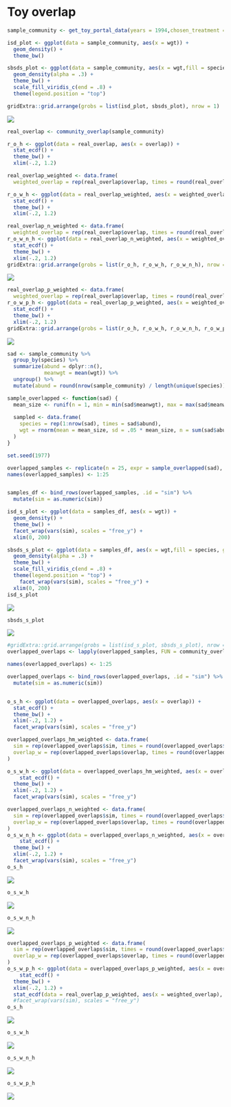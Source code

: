 Toy overlap
================

``` r
sample_community <- get_toy_portal_data(years = 1994,chosen_treatment = "control")

isd_plot <- ggplot(data = sample_community, aes(x = wgt)) +
  geom_density() +
  theme_bw()

sbsds_plot <- ggplot(data = sample_community, aes(x = wgt,fill = species, group = species)) +
  geom_density(alpha = .3) +
  theme_bw() +
  scale_fill_viridis_c(end = .8) +
  theme(legend.position = "top")

gridExtra::grid.arrange(grobs = list(isd_plot, sbsds_plot), nrow = 1)
```

![](portal_files/figure-markdown_github/real%20data-1.png)

``` r
real_overlap <- community_overlap(sample_community)

r_o_h <- ggplot(data = real_overlap, aes(x = overlap)) +
  stat_ecdf() +
  theme_bw() +
  xlim(-.2, 1.2)

real_overlap_weighted <- data.frame(
  weighted_overlap = rep(real_overlap$overlap, times = round(real_overlap$hm)))

r_o_w_h <- ggplot(data = real_overlap_weighted, aes(x = weighted_overlap)) +
  stat_ecdf() +
  theme_bw() +
  xlim(-.2, 1.2)

real_overlap_n_weighted <- data.frame(
  weighted_overlap = rep(real_overlap$overlap, times = round(real_overlap$total_n)))
r_o_w_n_h <- ggplot(data = real_overlap_n_weighted, aes(x = weighted_overlap)) +
  stat_ecdf() +
  theme_bw() +
  xlim(-.2, 1.2)
gridExtra::grid.arrange(grobs = list(r_o_h, r_o_w_h, r_o_w_n_h), nrow = 1)
```

![](portal_files/figure-markdown_github/overlap%20real-1.png)

``` r
real_overlap_p_weighted <- data.frame(
  weighted_overlap = rep(real_overlap$overlap, times = round(real_overlap$prod_n)))
r_o_w_p_h <- ggplot(data = real_overlap_p_weighted, aes(x = weighted_overlap)) +
  stat_ecdf() +
  theme_bw() +
  xlim(-.2, 1.2)
gridExtra::grid.arrange(grobs = list(r_o_h, r_o_w_h, r_o_w_n_h, r_o_w_p_h), nrow = 1)
```

![](portal_files/figure-markdown_github/overlap%20real-2.png)

``` r
sad <- sample_community %>%
  group_by(species) %>%
  summarize(abund = dplyr::n(),
            meanwgt = mean(wgt)) %>%
  ungroup() %>%
  mutate(abund = round(nrow(sample_community) / length(unique(species))))

sample_overlapped <- function(sad) {
  mean_size <- runif(n = 1, min = min(sad$meanwgt), max = max(sad$meanwgt))
  
  sampled <- data.frame(
    species = rep(1:nrow(sad), times = sad$abund),
    wgt = rnorm(mean = mean_size, sd = .05 * mean_size, n = sum(sad$abund))
  )
}

set.seed(1977)

overlapped_samples <- replicate(n = 25, expr = sample_overlapped(sad), simplify = F)
names(overlapped_samples) <- 1:25


samples_df <- bind_rows(overlapped_samples, .id = "sim") %>%
  mutate(sim = as.numeric(sim))

isd_s_plot <- ggplot(data = samples_df, aes(x = wgt)) +
  geom_density() +
  theme_bw() +
  facet_wrap(vars(sim), scales = "free_y") +
  xlim(0, 200)

sbsds_s_plot <- ggplot(data = samples_df, aes(x = wgt,fill = species, group = species)) +
  geom_density(alpha = .3) +
  theme_bw() +
  scale_fill_viridis_c(end = .8) +
  theme(legend.position = "top") +
    facet_wrap(vars(sim), scales = "free_y") +
  xlim(0, 200)
isd_s_plot
```

![](portal_files/figure-markdown_github/complete%20overlap-1.png)

``` r
sbsds_s_plot
```

![](portal_files/figure-markdown_github/complete%20overlap-2.png)

``` r
#gridExtra::grid.arrange(grobs = list(isd_s_plot, sbsds_s_plot), nrow = 1)
overlapped_overlaps <- lapply(overlapped_samples, FUN = community_overlap)

names(overlapped_overlaps) <- 1:25

overlapped_overlaps <- bind_rows(overlapped_overlaps, .id = "sim") %>%
  mutate(sim = as.numeric(sim))


o_s_h <- ggplot(data = overlapped_overlaps, aes(x = overlap)) +
  stat_ecdf() +
  theme_bw() +
  xlim(-.2, 1.2) +
  facet_wrap(vars(sim), scales = "free_y")

overlapped_overlaps_hm_weighted <- data.frame(
  sim = rep(overlapped_overlaps$sim, times = round(overlapped_overlaps$hm)),
  overlap_w = rep(overlapped_overlaps$overlap, times = round(overlapped_overlaps$hm))
)

o_s_w_h <- ggplot(data = overlapped_overlaps_hm_weighted, aes(x = overlap_w)) +
    stat_ecdf() +
  theme_bw() +
  xlim(-.2, 1.2) +
  facet_wrap(vars(sim), scales = "free_y")

overlapped_overlaps_n_weighted <- data.frame(
  sim = rep(overlapped_overlaps$sim, times = round(overlapped_overlaps$total_n)),
  overlap_w = rep(overlapped_overlaps$overlap, times = round(overlapped_overlaps$total_n))
)
o_s_w_n_h <- ggplot(data = overlapped_overlaps_n_weighted, aes(x = overlap_w)) +
    stat_ecdf() +
  theme_bw() +
  xlim(-.2, 1.2) +
  facet_wrap(vars(sim), scales = "free_y")
o_s_h
```

![](portal_files/figure-markdown_github/complete%20overlap-3.png)

``` r
o_s_w_h
```

![](portal_files/figure-markdown_github/complete%20overlap-4.png)

``` r
o_s_w_n_h
```

![](portal_files/figure-markdown_github/complete%20overlap-5.png)

``` r
overlapped_overlaps_p_weighted <- data.frame(
  sim = rep(overlapped_overlaps$sim, times = round(overlapped_overlaps$prod_n)),
  overlap_w = rep(overlapped_overlaps$overlap, times = round(overlapped_overlaps$prod_n))
)
o_s_w_p_h <- ggplot(data = overlapped_overlaps_p_weighted, aes(x = overlap_w, color = as.factor(sim))) +
    stat_ecdf() +
  theme_bw() +
  xlim(-.2, 1.2) +
  stat_ecdf(data = real_overlap_p_weighted, aes(x = weighted_overlap), color = "black")
  #facet_wrap(vars(sim), scales = "free_y")
o_s_h
```

![](portal_files/figure-markdown_github/complete%20overlap-6.png)

``` r
o_s_w_h
```

![](portal_files/figure-markdown_github/complete%20overlap-7.png)

``` r
o_s_w_n_h
```

![](portal_files/figure-markdown_github/complete%20overlap-8.png)

``` r
o_s_w_p_h
```

![](portal_files/figure-markdown_github/complete%20overlap-9.png)
